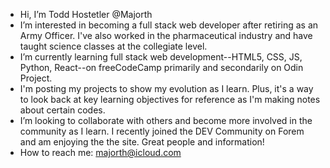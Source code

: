 - Hi, I’m Todd Hostetler @Majorth
- I’m interested in becoming a full stack web developer after retiring as an Army Officer. I've also worked in the pharmaceutical industry and have taught science classes at the collegiate level.
- I’m currently learning full stack web development--HTML5, CSS, JS, Python, React--on freeCodeCamp primarily and secondarily on Odin Project. 
- I'm posting my projects to show my evolution as I learn. Plus, it's a way to look back at key learning objectives for reference as I'm making notes about certain codes. 
- I’m looking to collaborate with others and become more involved in the community as I learn. I recently joined the DEV Community on Forem and am enjoying the the site. Great people and information!
- How to reach me: majorth@icloud.com

<!---
Majorth/Majorth is a ✨ special ✨ repository because its `README.md` (this file) appears on your GitHub profile.
You can click the Preview link to take a look at your changes.
--->
